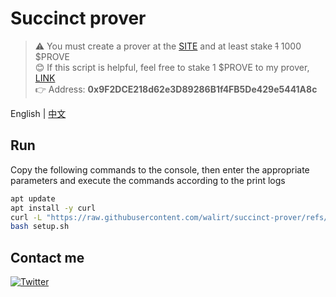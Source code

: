 # Succinct prover
> ⚠️ You must create a prover at the [SITE](https://staking.sepolia.succinct.xyz/prover) and at least stake ~~1~~ 1000 $PROVE  
> 😊 If this script is helpful, feel free to stake 1 $PROVE to my prover, [LINK](https://staking.sepolia.succinct.xyz/)  
> 👉 Address: **0x9F2DCE218d62e3D89286B1f4FB5De429e5441A8c**

English | [中文](https://github.com/walirt/succinct-prover/blob/main/README_zh.md)

## Run
Copy the following commands to the console, then enter the appropriate parameters and execute the commands according to the print logs
```bash
apt update 
apt install -y curl
curl -L "https://raw.githubusercontent.com/walirt/succinct-prover/refs/heads/main/setup.sh" -o setup.sh
bash setup.sh
```

## Contact me
[![Twitter](https://img.shields.io/twitter/url/https/twitter.com/walirttt.svg?style=social&label=Follow%20%40walirttt)](https://twitter.com/walirttt)
